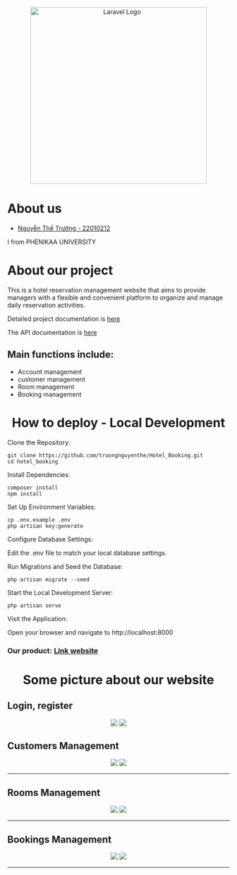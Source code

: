 <p align="center"><a href="https://laravel.com" target="_blank"><img src="https://raw.githubusercontent.com/laravel/art/master/logo-lockup/5%20SVG/2%20CMYK/1%20Full%20Color/laravel-logolockup-cmyk-red.svg" width="400" alt="Laravel Logo"></a></p>
<h1>About us</h1>
<ul>
    <a href = 'https://github.com/truongnguyenthe' ><li>Nguyễn Thế Trường - 22010212</li></a>
</ul>
<p>I from PHENIKAA UNIVERSITY</p>
<h1>About our project</h1>
<p>This is a hotel reservation management website that aims to provide managers with a flexible and convenient platform to organize and manage daily reservation activities.</p>
<p>Detailed project documentation is <a href='https://docs.google.com/document/d/1cEyJOshPMSjuL2bx_j-zWXR2zBE4fFndfIOqP39O8zs/edit?usp=sharing'>here</a></p>
<p>The API documentation is <a href=''>here</a></p>
<h2>Main functions include:</h2>
<ul>
    <li>Account management</li>
     <li>customer management</li>
     <li>Room management</li>
     <li>Booking management</li>
     
</ul>
<h1 align='center'>How to deploy - Local Development</h1>
Clone the Repository:

    git clone https://github.com/truongnguyenthe/Hotel_Booking.git
    cd hotel_booking

Install Dependencies:

    composer install
    npm install

Set Up Environment Variables:

    cp .env.example .env
    php artisan key:generate

Configure Database Settings:

Edit the .env file to match your local database settings.

Run Migrations and Seed the Database:

    php artisan migrate --seed

Start the Local Development Server:

    php artisan serve

Visit the Application:

Open your browser and navigate to http://localhost:8000

<h3>Our product: <a href=''>Link website</a></h3>
<h1 align='center'>Some picture about our website</h1>
<h2>Login, register</h2>
<div align='center'>
    <img src='https://github.com/user-attachments/assets/63ea42d2-f3ae-45fe-b537-ef05400ebf76'>
    <img src='https://github.com/user-attachments/assets/2d9a3781-5d4a-40fb-a0e4-0031c2ab8362'>
</div>

<h2>Customers Management</h2>
<div align='center' >
    <img src='https://github.com/user-attachments/assets/f6321eec-05ad-40e6-b510-0dfc80f6650f'>
    <img src='https://github.com/user-attachments/assets/4b046480-3a50-443e-bcbe-736ae261ccee'>
</div>
<hr>
<h2>Rooms Management</h2>
<div align='center' >
    <img src='https://github.com/user-attachments/assets/a6ca8a97-17ee-4e89-85f4-90bfe643d4dd'>
    <img src='https://github.com/user-attachments/assets/80bd2af5-2390-465f-8905-f8a6a241fb01'>
</div>
<hr>
<h2>Bookings Management</h2>
<div align='center' >
    <img src='https://github.com/user-attachments/assets/ebf8f0a6-c6a8-410e-89c1-097e8420324d'>
    <img src='https://github.com/user-attachments/assets/56ba6371-8af9-4afe-a964-3b5723475574'>
</div>
<hr>
